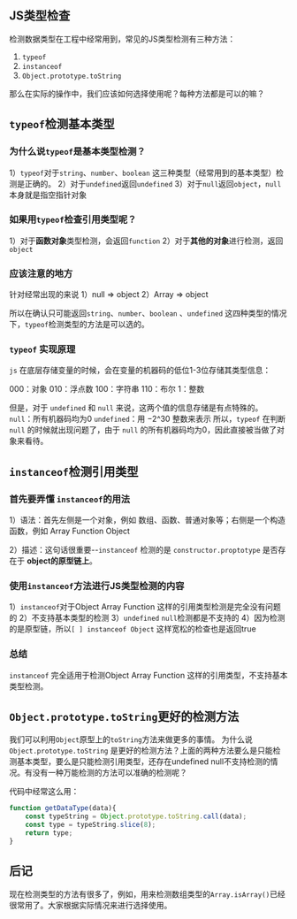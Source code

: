 ## JS类型检查

检测数据类型在工程中经常用到，常见的JS类型检测有三种方法：

1. `typeof`
2. `instanceof`
3. `Object.prototype.toString`

那么在实际的操作中，我们应该如何选择使用呢？每种方法都是可以的嘛？

## `typeof`检测基本类型

### 为什么说`typeof`是基本类型检测？

1）`typeof`对于`string`、`number`、`boolean` 这三种类型（经常用到的基本类型）检测是正确的。
2）对于`undefined`返回`undefined`
3）对于`null`返回`object`，`null`本身就是指空指针对象

### 如果用`typeof`检查引用类型呢？

1）对于**函数对象**类型检测，会返回`function`
2）对于**其他的对象**进行检测，返回`object`

### 应该注意的地方

针对经常出现的来说
1）null => object
2）Array => object

所以在确认只可能返回`string`、`number`、`boolean` 、`undefined` 这四种类型的情况下，`typeof`检测类型的方法是可以选的。

### `typeof` 实现原理

`js` 在底层存储变量的时候，会在变量的机器码的低位1-3位存储其类型信息：

000：对象
010：浮点数
100：字符串
110：布尔
1：整数

但是，对于 `undefined` 和 `null` 来说，这两个值的信息存储是有点特殊的。
`null`：所有机器码均为0
`undefined`：用 −2^30 整数来表示
所以，`typeof` 在判断 `null` 的时候就出现问题了，由于 `null` 的所有机器码均为0，因此直接被当做了对象来看待。

## `instanceof`检测引用类型

### 首先要弄懂 `instanceof`的用法

1）语法：首先左侧是一个对象，例如 数组、函数、普通对象等；右侧是一个构造函数，例如 Array Function Object

2）描述：这句话很重要--`instanceof` 检测的是 `constructor.proptotype` 是否存在于 **object的原型链上**。

### 使用`instanceof`方法进行JS类型检测的内容

1）`instanceof`对于Object Array Function 这样的引用类型检测是完全没有问题的
2）不支持基本类型的检测
3）`undefined` `null`检测都是不支持的
4）因为检测的是原型链，所以`[ ] instanceof Object` 这样宽松的检查也是返回true

### 总结

`instanceof` 完全适用于检测Object Array Function 这样的引用类型，不支持基本类型检测。

## `Object.prototype.toString`更好的检测方法

我们可以利用`Object`原型上的`toString`方法来做更多的事情。
为什么说`Object.prototype.toString` 是更好的检测方法？上面的两种方法要么是只能检测基本类型，要么是只能检测引用类型，还存在undefined null不支持检测的情况。有没有一种万能检测的方法可以准确的检测呢？

代码中经常这么用：

```js
function getDataType(data){
    const typeString = Object.prototype.toString.call(data);
    const type = typeString.slice(8);
    return type;
}
```

## 后记

现在检测类型的方法有很多了，例如，用来检测数组类型的`Array.isArray()`已经很常用了。大家根据实际情况来进行选择使用。
